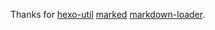 Thanks for [hexo-util](https://github.com/hexojs/hexo-util) [marked](https://github.com/chjj/marked) [markdown-loader](https://github.com/peerigon/markdown-loader).
